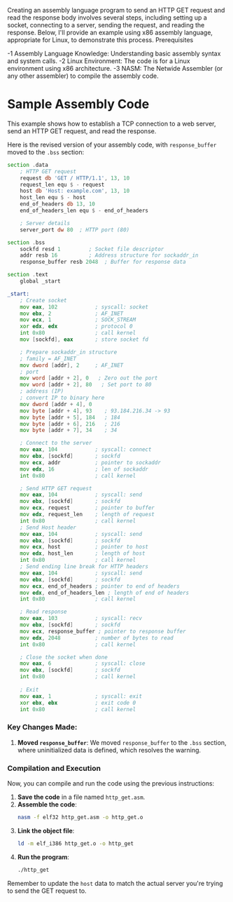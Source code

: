 Creating an assembly language program to send an HTTP GET request and read the response body involves several steps, including setting up a socket, connecting to a server, sending the request, and reading the response. Below, I'll provide an example using x86 assembly language, appropriate for Linux, to demonstrate this process.
Prerequisites

 -1   Assembly Language Knowledge: Understanding basic assembly syntax and system calls.
 -2   Linux Environment: The code is for a Linux environment using x86 architecture.
 -3   NASM: The Netwide Assembler (or any other assembler) to compile the assembly code.

# Sample Assembly Code

This example shows how to establish a TCP connection to a web server, send an HTTP GET request, and read the response.

Here is the revised version of your assembly code, with `response_buffer` moved to the `.bss` section:

```asm
section .data
    ; HTTP GET request
    request db 'GET / HTTP/1.1', 13, 10
    request_len equ $ - request
    host db 'Host: example.com', 13, 10
    host_len equ $ - host
    end_of_headers db 13, 10
    end_of_headers_len equ $ - end_of_headers

    ; Server details
    server_port dw 80  ; HTTP port (80)

section .bss
    sockfd resd 1         ; Socket file descriptor
    addr resb 16          ; Address structure for sockaddr_in
    response_buffer resb 2048  ; Buffer for response data

section .text
    global _start

_start:
    ; Create socket
    mov eax, 102            ; syscall: socket
    mov ebx, 2              ; AF_INET
    mov ecx, 1              ; SOCK_STREAM
    xor edx, edx            ; protocol 0
    int 0x80                ; call kernel
    mov [sockfd], eax       ; store socket fd

    ; Prepare sockaddr_in structure
    ; family = AF_INET
    mov dword [addr], 2     ; AF_INET
    ; port
    mov word [addr + 2], 0   ; Zero out the port
    mov word [addr + 2], 80   ; Set port to 80
    ; address (IP)
    ; convert IP to binary here
    mov dword [addr + 4], 0
    mov byte [addr + 4], 93    ; 93.184.216.34 -> 93
    mov byte [addr + 5], 184   ; 184
    mov byte [addr + 6], 216   ; 216
    mov byte [addr + 7], 34    ; 34

    ; Connect to the server
    mov eax, 104            ; syscall: connect
    mov ebx, [sockfd]       ; sockfd
    mov ecx, addr           ; pointer to sockaddr
    mov edx, 16             ; len of sockaddr
    int 0x80                ; call kernel

    ; Send HTTP GET request
    mov eax, 104            ; syscall: send
    mov ebx, [sockfd]       ; sockfd
    mov ecx, request        ; pointer to buffer
    mov edx, request_len    ; length of request
    int 0x80                ; call kernel
    ; Send Host header
    mov eax, 104            ; syscall: send
    mov ebx, [sockfd]       ; sockfd
    mov ecx, host           ; pointer to host
    mov edx, host_len       ; length of host
    int 0x80                ; call kernel
    ; Send ending line break for HTTP headers
    mov eax, 104            ; syscall: send
    mov ebx, [sockfd]       ; sockfd
    mov ecx, end_of_headers ; pointer to end of headers
    mov edx, end_of_headers_len ; length of end of headers
    int 0x80                ; call kernel

    ; Read response
    mov eax, 103            ; syscall: recv
    mov ebx, [sockfd]       ; sockfd
    mov ecx, response_buffer ; pointer to response buffer
    mov edx, 2048           ; number of bytes to read
    int 0x80                ; call kernel

    ; Close the socket when done
    mov eax, 6              ; syscall: close
    mov ebx, [sockfd]       ; sockfd
    int 0x80                ; call kernel
    
    ; Exit
    mov eax, 1              ; syscall: exit
    xor ebx, ebx            ; exit code 0
    int 0x80                ; call kernel
```

### Key Changes Made:

1. **Moved `response_buffer`**: We moved `response_buffer` to the `.bss` section, where uninitialized data is defined, which resolves the warning.
  
### Compilation and Execution

Now, you can compile and run the code using the previous instructions:

1. **Save the code** in a file named `http_get.asm`.
2. **Assemble the code**:
   ```bash
   nasm -f elf32 http_get.asm -o http_get.o
   ```
3. **Link the object file**:
   ```bash
   ld -m elf_i386 http_get.o -o http_get
   ```
4. **Run the program**:
   ```bash
   ./http_get
   ```

Remember to update the `host` data to match the actual server you're trying to send the GET request to.
